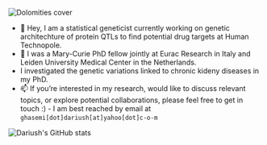 ![Dolomities cover](https://github.com/DariushG3/DariushG3/blob/main/Dolomitte_March_2023.JPG) 
- 👋 Hey, I am a statistical geneticist currently working on genetic architechture of protein QTLs to find potential drug targets at Human Technopole.
- 👀 I was a Mary-Curie PhD fellow jointly at Eurac Research in Italy and Leiden University Medical Center in the Netherlands.
- I investigated the genetic variations linked to chronic kideny diseases in my PhD. 
- 📫 If you’re interested in my research, would like to discuss relevant topics, or explore potential collaborations, please feel free to get in touch :) - I am best reached by email at `ghasemi[dot]dariush[at]yahoo[dot]c-o-m`
       
<!---
DariushG3/DariushG3 is a ✨ special ✨ repository because its `README.md` (this file) appears on your GitHub profile.
You can click the Preview link to take a look at your changes.
--->
![Dariush's GitHub stats](https://github-readme-stats.vercel.app/api?username=dariushghasemi&theme=vue-dark&show_icons=true) 

